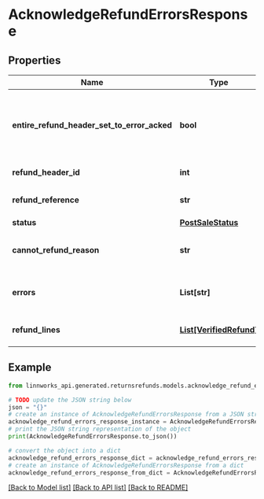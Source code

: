 # AcknowledgeRefundErrorsResponse


## Properties

Name | Type | Description | Notes
------------ | ------------- | ------------- | -------------
**entire_refund_header_set_to_error_acked** | **bool** | Determines whether the entire refund header was set to \&quot;ERROR_ACKED\&quot; state as a result of this call (will be found in the History tab) | [optional] 
**refund_header_id** | **int** | The unique identifier for the refund header. | [optional] 
**refund_reference** | **str** | An automatically generated string to help identify the refund | [optional] 
**status** | [**PostSaleStatus**](PostSaleStatus.md) |  | [optional] 
**cannot_refund_reason** | **str** | If the validation has failed at any stage, this field identifies the cause of the failure | [optional] 
**errors** | **List[str]** | Any global validation errors are added to this list, as well as any errors from the RefundLines collection | [optional] 
**refund_lines** | [**List[VerifiedRefund]**](VerifiedRefund.md) | A collection of validated line-level refunds, with any applicable errors included | [optional] 

## Example

```python
from linnworks_api.generated.returnsrefunds.models.acknowledge_refund_errors_response import AcknowledgeRefundErrorsResponse

# TODO update the JSON string below
json = "{}"
# create an instance of AcknowledgeRefundErrorsResponse from a JSON string
acknowledge_refund_errors_response_instance = AcknowledgeRefundErrorsResponse.from_json(json)
# print the JSON string representation of the object
print(AcknowledgeRefundErrorsResponse.to_json())

# convert the object into a dict
acknowledge_refund_errors_response_dict = acknowledge_refund_errors_response_instance.to_dict()
# create an instance of AcknowledgeRefundErrorsResponse from a dict
acknowledge_refund_errors_response_from_dict = AcknowledgeRefundErrorsResponse.from_dict(acknowledge_refund_errors_response_dict)
```
[[Back to Model list]](../README.md#documentation-for-models) [[Back to API list]](../README.md#documentation-for-api-endpoints) [[Back to README]](../README.md)


